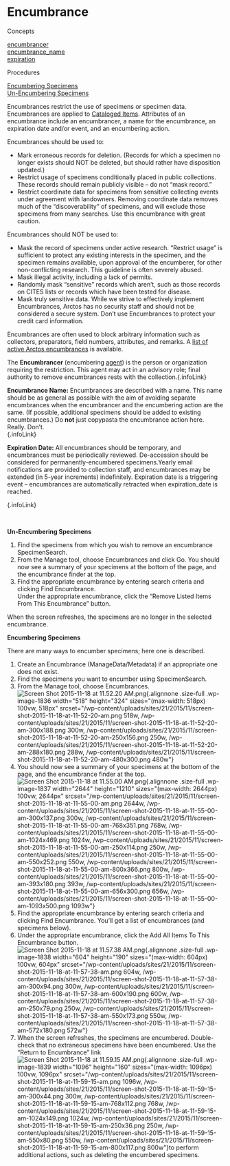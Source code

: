 # Encumbrance 

<div class="anchors">

<div class="anchortitle">

Concepts

</div>

[encumbrancer](#encumbrancer)\
[encumbrance\_name](#encumbrance_name)\
[expiration](#expiration)

<div class="anchortitle">

Procedures

</div>

[Encumbering Specimens](#encspec)\
[Un-Encumbering Specimens](#unencspec)

</div>

Encumbrances restrict the use of specimens or specimen data.
Encumbrances are applied to [Cataloged Items](catalog). Attributes of an
encumbrance include an encumbrancer, a name for the encumbrance, an
expiration date and/or event, and an encumbering action.

Encumbrances should be used to:

-   Mark erroneous records for deletion. (Records for which a specimen
    no longer exists should NOT be deleted, but should rather have
    disposition updated.)
-   Restrict usage of specimens conditionally placed in
    public collections. These records should remain publicly visible –
    do not “mask record.”
-   Restrict coordinate data for specimens from sensitive collecting
    events under agreement with landowners. Removing coordinate data
    removes much of the “discoverability” of specimens, and will exclude
    those specimens from many searches. Use this encumbrance with
    great caution.

Encumbrances should NOT be used to:

-   Mask the record of specimens under active research. “Restrict usage”
    is sufficient to protect any existing interests in the specimen, and
    the specimen remains available, upon approval of the encumberer, for
    other non-conflicting research. This guideline is often
    severely abused.
-   Mask illegal activity, including a lack of permits.
-   Randomly mask “sensitive” records which aren’t, such as those
    records on CITES lists or records which have been tested
    for disease.
-   Mask truly sensitive data. While we strive to effectively implement
    Encumbrances, Arctos has no security staff and should not be
    considered a secure system. Don’t use Encumbrances to protect your
    credit card information.

Encumbrances are often used to block arbitrary information such as
collectors, preparators, field numbers, attributes, and remarks. A [list
of active Arctos
encumbrances](http://arctos.database.museum/info/encumbrances) is
available.

The **Encumbrancer** (encumbering [agent](agent)) is the person or
organization requiring the restriction. This agent may act in an
advisory role; final authority to remove encumbrances rests with the
collection.[](#top){.infoLink}

**Encumbrance Name:** Encumbrances are described with a name. This name
should be as general as possible with the aim of avoiding separate
encumbrances when the encumbrancer and the encumbering action are the
same. (If possible, additional specimens should be added to existing
encumbrances.) Do **not** just copypasta the encumbrance action here.
Really. Don’t.\
[](#top){.infoLink}

**Expiration Date:** All encumbrances should be temporary, and
encumbrances must be periodically reviewed. De-accession should be
considered for permanently-encumbered specimens.Yearly email
notifications are provided to collection staff, and encumbrances may be
extended (in 5-year increments) indefinitely. Expiration date is a
triggering event – encumbrances are automatically retracted when
expiration\_date is reached.

[](#top){.infoLink}

 

**Un-Encumbering Specimens**

1.  Find the specimens from which you wish to remove an
    encumbrance SpecimenSearch.
2.  From the Manage tool, choose Encumbrances and click Go. You should
    now see a summary of your specimens at the bottom of the page, and
    the encumbrance finder at the top.
3.  Find the appropriate encumbrance by entering search criteria and
    clicking Find Encumbrance.\
    Under the appropriate encumbrance, click the “Remove Listed Items
    From This Encumbrance” button.

When the screen refreshes, the specimens are no longer in the selected
encumbrance.

**Encumbering Specimens**

There are many ways to encumber specimens; here one is described.

1.  Create an Encumbrance (ManageData/Metadata) if an appropriate one
    does not exist.
2.  Find the specimens you want to encumber using SpecimenSearch.
3.  From the Manage tool, choose Encumbrances.\
    ![Screen Shot 2015-11-18 at 11.52.20
    AM.png](/wp-content/uploads/sites/21/2015/11/screen-shot-2015-11-18-at-11-52-20-am.png){.alignnone
    .size-full .wp-image-1836 width="518" height="324"
    sizes="(max-width: 518px) 100vw, 518px"
    srcset="/wp-content/uploads/sites/21/2015/11/screen-shot-2015-11-18-at-11-52-20-am.png 518w, /wp-content/uploads/sites/21/2015/11/screen-shot-2015-11-18-at-11-52-20-am-300x188.png 300w, /wp-content/uploads/sites/21/2015/11/screen-shot-2015-11-18-at-11-52-20-am-250x156.png 250w, /wp-content/uploads/sites/21/2015/11/screen-shot-2015-11-18-at-11-52-20-am-288x180.png 288w, /wp-content/uploads/sites/21/2015/11/screen-shot-2015-11-18-at-11-52-20-am-480x300.png 480w"}
4.  You should now see a summary of your specimens at the bottom of the
    page, and the encumbrance finder at the top.\
    ![Screen Shot 2015-11-18 at 11.55.00
    AM.png](/wp-content/uploads/sites/21/2015/11/screen-shot-2015-11-18-at-11-55-00-am.png){.alignnone
    .size-full .wp-image-1837 width="2644" height="1210"
    sizes="(max-width: 2644px) 100vw, 2644px"
    srcset="/wp-content/uploads/sites/21/2015/11/screen-shot-2015-11-18-at-11-55-00-am.png 2644w, /wp-content/uploads/sites/21/2015/11/screen-shot-2015-11-18-at-11-55-00-am-300x137.png 300w, /wp-content/uploads/sites/21/2015/11/screen-shot-2015-11-18-at-11-55-00-am-768x351.png 768w, /wp-content/uploads/sites/21/2015/11/screen-shot-2015-11-18-at-11-55-00-am-1024x469.png 1024w, /wp-content/uploads/sites/21/2015/11/screen-shot-2015-11-18-at-11-55-00-am-250x114.png 250w, /wp-content/uploads/sites/21/2015/11/screen-shot-2015-11-18-at-11-55-00-am-550x252.png 550w, /wp-content/uploads/sites/21/2015/11/screen-shot-2015-11-18-at-11-55-00-am-800x366.png 800w, /wp-content/uploads/sites/21/2015/11/screen-shot-2015-11-18-at-11-55-00-am-393x180.png 393w, /wp-content/uploads/sites/21/2015/11/screen-shot-2015-11-18-at-11-55-00-am-656x300.png 656w, /wp-content/uploads/sites/21/2015/11/screen-shot-2015-11-18-at-11-55-00-am-1093x500.png 1093w"}
5.  Find the appropriate encumbrance by entering search criteria and
    clicking Find Encumbrance. You’ll get a list of encumbrances (and
    specimens below).
6.  Under the appropriate encumbrance, click the Add All Items To This
    Encumbrance button.\
    ![Screen Shot 2015-11-18 at 11.57.38
    AM.png](/wp-content/uploads/sites/21/2015/11/screen-shot-2015-11-18-at-11-57-38-am.png){.alignnone
    .size-full .wp-image-1838 width="604" height="190"
    sizes="(max-width: 604px) 100vw, 604px"
    srcset="/wp-content/uploads/sites/21/2015/11/screen-shot-2015-11-18-at-11-57-38-am.png 604w, /wp-content/uploads/sites/21/2015/11/screen-shot-2015-11-18-at-11-57-38-am-300x94.png 300w, /wp-content/uploads/sites/21/2015/11/screen-shot-2015-11-18-at-11-57-38-am-600x190.png 600w, /wp-content/uploads/sites/21/2015/11/screen-shot-2015-11-18-at-11-57-38-am-250x79.png 250w, /wp-content/uploads/sites/21/2015/11/screen-shot-2015-11-18-at-11-57-38-am-550x173.png 550w, /wp-content/uploads/sites/21/2015/11/screen-shot-2015-11-18-at-11-57-38-am-572x180.png 572w"}
7.  When the screen refreshes, the specimens are encumbered.
    Double-check that no extraneous specimens have been encumbered. Use
    the “Return to Encumbrance” link\
    ![Screen Shot 2015-11-18 at 11.59.15
    AM.png](/wp-content/uploads/sites/21/2015/11/screen-shot-2015-11-18-at-11-59-15-am.png){.alignnone
    .size-full .wp-image-1839 width="1096" height="160"
    sizes="(max-width: 1096px) 100vw, 1096px"
    srcset="/wp-content/uploads/sites/21/2015/11/screen-shot-2015-11-18-at-11-59-15-am.png 1096w, /wp-content/uploads/sites/21/2015/11/screen-shot-2015-11-18-at-11-59-15-am-300x44.png 300w, /wp-content/uploads/sites/21/2015/11/screen-shot-2015-11-18-at-11-59-15-am-768x112.png 768w, /wp-content/uploads/sites/21/2015/11/screen-shot-2015-11-18-at-11-59-15-am-1024x149.png 1024w, /wp-content/uploads/sites/21/2015/11/screen-shot-2015-11-18-at-11-59-15-am-250x36.png 250w, /wp-content/uploads/sites/21/2015/11/screen-shot-2015-11-18-at-11-59-15-am-550x80.png 550w, /wp-content/uploads/sites/21/2015/11/screen-shot-2015-11-18-at-11-59-15-am-800x117.png 800w"}to
    perform additional actions, such as deleting the
    encumbered specimens.
